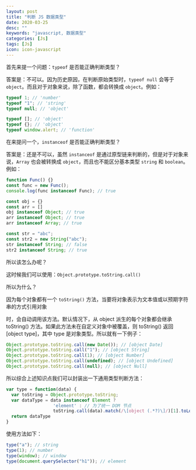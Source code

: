 ```yaml
---
layout: post
title: "判断 JS 数据类型"
date: 2020-03-25
desc: ""
keywords: "javascript, 数据类型"
categories: [Js]
tags: [Js]
icon: icon-javascript
---
```


首先来提一个问题：`typeof` 是否能正确判断类型？

答案是：不可以。因为历史原因，在判断原始类型时，`typeof null` 会等于 `object`。而且对于对象来说，除了函数，都会转换成 `object`。例如：

```javascript
typeof 1; // 'number'
typeof "1"; // 'string'
typeof null; // 'object'

typeof []; // 'object'
typeof {}; // 'object'
typeof window.alert; // 'function'
```

在来提问一个，`instanceof` 是否能正确判断类型？

答案是：还是不可以，虽然 `instanceof` 是通过原型链来判断的，但是对于对象来说，`Array` 也会被转换成 `object`，而且也不能区分基本类型 `string` 和 `boolean`。例如：

```javascript
function Func() {}
const func = new Func();
console.log(func instanceof Func); // true

const obj = {}
const arr = []
obj instanceof Object; // true
arr instanceof Object; // true
arr instanceof Array; // true

const str = "abc";
const str2 = new String("abc");
str instanceof String; // false
str2 instanceof String; // true
```

所以该怎么办呢？

这时候我们可以使用：`Object.prototype.toString.call()`

所以为什么？

因为每个对象都有一个 `toString()` 方法，当要将对象表示为文本值或以预期字符串的方式引用对象

时，会自动调用该方法。默认情况下，从 object 派生的每个对象都会继承 toString() 方法。如果此方法未在自定义对象中被覆盖，则 toString() 返回 [object type]，其中 type 是对象类型。所以就有一下例子：

```javascript
Object.prototype.toString.call(new Date()); // [object Date]
Object.prototype.toString.call("1"); // [object String]
Object.prototype.toString.call(1); // [object Number]
Object.prototype.toString.call(undefined); // [object Undefined]
Object.prototype.toString.call(null); // [object Null]
```

所以综合上述知识点我们可以封装出一下通用类型判断方法：

```javascript
var type = function(data) {
  var toString = Object.prototype.toString;
  var dataType = data instanceof Element ?
                  'element' : // 为了统一 DOM 节点
                  toString.call(data).match(/\[object (.*?)\]/)[1].toLowerCase()
  return dataType
}
```

使用方法如下：

```javascript
type("a"); // string
type(1); // number
type(window); // window
type(document.querySelector("h1")); // element
```


